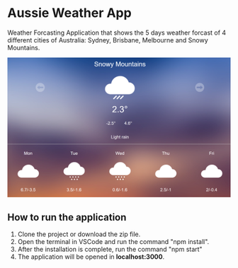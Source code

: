 # Aussie Weather App
Weather Forcasting Application that shows the 5 days weather forcast of
4 different cities of Australia: Sydney, Brisbane, Melbourne and Snowy Mountains.

![Screenshot](weatherScreenshot.png)


## How to run the application

1. Clone the project or download the zip file. 
2. Open the terminal in VSCode and run the command "npm install".
3. After the installation is complete, run the command "npm start"
3. The application will be opened in **localhost:3000**.
